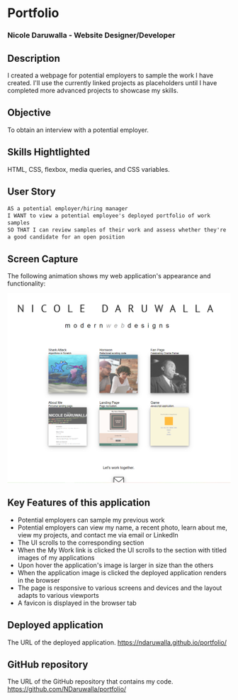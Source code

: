 # Portfolio

### Nicole Daruwalla - Website Designer/Developer

## Description

I created a webpage for potential employers to sample the work I have created. I'll use the currently linked projects as placeholders until I have completed more advanced projects to showcase my skills. 

## Objective
 To obtain an interview with a potential employer.

## Skills Hightlighted
HTML, CSS, flexbox, media queries, and CSS variables. 


## User Story

```
AS a potential employer/hiring manager
I WANT to view a potential employee's deployed portfolio of work samples
SO THAT I can review samples of their work and assess whether they're a good candidate for an open position
```

## Screen Capture

The following animation shows my web application's appearance and functionality:

![portfolio demo](./assets/images/portfoliopage.png)


## Key Features of this application
* Potential employers can sample my previous work
* Potential employers can view my name, a recent photo, learn about me, view my projects, and contact me via email or LinkedIn
* The UI scrolls to the corresponding section
* When the My Work link is clicked the UI scrolls to the section with titled images of my applications
* Upon hover the application's image is larger in size than the others
* When the application image is clicked the deployed application renders in the browser
* The page is responsive to various screens and devices and the layout adapts to various viewports
* A favicon is displayed in the browser tab


## Deployed application

The URL of the deployed application.
https://ndaruwalla.github.io/portfolio/

## GitHub repository

The URL of the GitHub repository that contains my code.
https://github.com/NDaruwalla/portfolio/



